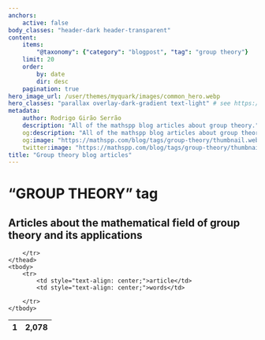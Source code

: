 ```yaml
---
anchors:
    active: false
body_classes: "header-dark header-transparent"
content:
    items:
        "@taxonomy": {"category": "blogpost", "tag": "group theory"}
    limit: 20
    order:
        by: date
        dir: desc
    pagination: true
hero_image_url: /user/themes/myquark/images/common_hero.webp
hero_classes: "parallax overlay-dark-gradient text-light" # see https://demo.getgrav.org/blog-skeleton/blog/hero-classes
metadata:
    author: Rodrigo Girão Serrão
    description: "All of the mathspp blog articles about group theory."
    og:description: "All of the mathspp blog articles about group theory."
    og:image: "https://mathspp.com/blog/tags/group-theory/thumbnail.webp"
    twitter:image: "https://mathspp.com/blog/tags/group-theory/thumbnail.webp"
title: "Group theory blog articles"
---
```


# “GROUP THEORY” tag


## Articles about the mathematical field of group theory and its applications



<table class="stats-table">
    <thead>
        <tr>
            <th style="text-align: center;">1</th>
            <th style="text-align: center;">2,078</th>
            
        </tr>
    </thead>
    <tbody>
        <tr>
            <td style="text-align: center;">article</td>
            <td style="text-align: center;">words</td>
            
        </tr>
    </tbody>
</table>
